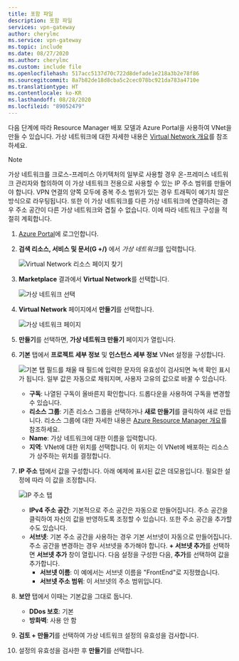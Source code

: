 ```yaml
---
title: 포함 파일
description: 포함 파일
services: vpn-gateway
author: cherylmc
ms.service: vpn-gateway
ms.topic: include
ms.date: 08/27/2020
ms.author: cherylmc
ms.custom: include file
ms.openlocfilehash: 517acc5137d70c722d8defade1e218a3b2e78f86
ms.sourcegitcommit: 8a7b82de18d8cba5c2cec078bc921da783a4710e
ms.translationtype: HT
ms.contentlocale: ko-KR
ms.lasthandoff: 08/28/2020
ms.locfileid: "89052479"
---
```

다음 단계에 따라 Resource Manager 배포 모델과 Azure Portal을 사용하여 VNet을 만들 수 있습니다. 가상 네트워크에 대한 자세한 내용은 [Virtual Network 개요](../articles/virtual-network/virtual-networks-overview.md)를 참조하세요.

>[!NOTE]
>가상 네트워크를 크로스-프레미스 아키텍처의 일부로 사용할 경우 온-프레미스 네트워크 관리자와 협의하여 이 가상 네트워크 전용으로 사용할 수 있는 IP 주소 범위를 만들어야 합니다. VPN 연결의 양쪽 모두에 중복 주소 범위가 있는 경우 트래픽이 예기치 않은 방식으로 라우팅됩니다. 또한 이 가상 네트워크를 다른 가상 네트워크에 연결하려는 경우 주소 공간이 다른 가상 네트워크와 겹칠 수 없습니다. 이에 따라 네트워크 구성을 적절히 계획합니다.
>
>

1. [Azure Portal](https://portal.azure.com)에 로그인합니다.
1. **검색 리소스, 서비스 및 문서(G +/)** 에서 *가상 네트워크*를 입력합니다.

   ![Virtual Network 리소스 페이지 찾기](./media/vpn-gateway-basic-vnet-rm-portal-include/marketplace.png "가상 네트워크 리소스 페이지 찾기")
1. **Marketplace** 결과에서 **Virtual Network**를 선택합니다.

   ![가상 네트워크 선택](./media/vpn-gateway-basic-vnet-rm-portal-include/marketplace-results.png "가상 네트워크 리소스 페이지 찾기")
1. **Virtual Network** 페이지에서 **만들기**를 선택합니다.

   ![가상 네트워크 페이지](./media/vpn-gateway-basic-vnet-rm-portal-include/vnet-click-create.png "만들기 선택")
1. **만들기**를 선택하면, **가상 네트워크 만들기** 페이지가 열립니다.
1. **기본** 탭에서 **프로젝트 세부 정보** 및 **인스턴스 세부 정보** VNet 설정을 구성합니다.

   ![기본 탭](./media/vpn-gateway-basic-vnet-rm-portal-include/basics.png "기본 탭") 필드를 채울 때 필드에 입력한 문자의 유효성이 검사되면 녹색 확인 표시가 됩니다. 일부 값은 자동으로 채워지며, 사용자 고유의 값으로 바꿀 수 있습니다.

   - **구독**: 나열된 구독이 올바른지 확인합니다. 드롭다운을 사용하여 구독을 변경할 수 있습니다.
   - **리소스 그룹**: 기존 리소스 그룹을 선택하거나 **새로 만들기**를 클릭하여 새로 만듭니다. 리소스 그룹에 대한 자세한 내용은 [Azure Resource Manager 개요](../articles/azure-resource-manager/management/overview.md#resource-groups)를 참조하세요.
   - **Name**: 가상 네트워크에 대한 이름을 입력합니다.
   - **지역**: VNet에 대한 위치를 선택합니다. 이 위치는 이 VNet에 배포하는 리소스가 상주하는 위치를 결정합니다.

1. **IP 주소** 탭에서 값을 구성합니다. 아래 예제에 표시된 값은 데모용입니다. 필요한 설정에 따라 이 값을 조정합니다.

   ![IP 주소 탭](./media/vpn-gateway-basic-vnet-rm-portal-include/addresses.png "IP 주소 탭")  
   - **IPv4 주소 공간**: 기본적으로 주소 공간은 자동으로 만들어집니다. 주소 공간을 클릭하여 자신의 값을 반영하도록 조정할 수 있습니다. 또한 주소 공간을 추가할 수도 있습니다.
   - **서브넷**: 기본 주소 공간을 사용하는 경우 기본 서브넷이 자동으로 만들어집니다. 주소 공간을 변경하는 경우 서브넷을 추가해야 합니다. **+ 서브넷 추가**를 선택하면 **서브넷 추가** 창이 열립니다. 다음 설정을 구성한 다음, **추가**를 선택하여 값을 추가합니다.
      - **서브넷 이름**: 이 예에서는 서브넷 이름을 "FrontEnd"로 지정했습니다.
      - **서브넷 주소 범위**: 이 서브넷의 주소 범위입니다.

1. **보안** 탭에서 이때는 기본값을 그대로 둡니다.

   - **DDos 보호**: 기본
   - **방화벽**: 사용 안 함
1. **검토 + 만들기**를 선택하여 가상 네트워크 설정의 유효성을 검사합니다.
1. 설정의 유효성을 검사한 후 **만들기**를 선택합니다.
